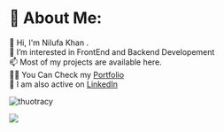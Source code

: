 # 💫 About Me:
👋 Hi,  I'm Nilufa Khan .<br>👀 I’m interested in FrontEnd and Backend Developement<br>📫 Most of my projects are available here.<br> 👨‍💻 You Can Check my <a href="https://nilufa-khan.github.io/portfolio.github.io/">Portfolio</a><br>📝 I am also active on <a href="https://www.linkedin.com/in/nilufakhan/">LinkedIn</a>
<br>
<p align="left"> <img src="https://komarev.com/ghpvc/?username=Nilufa-Khan&label=Profile%20views&color=0e75b6&style=flat" alt="thuotracy" " /> </p>


![](https://github-readme-stats.vercel.app/api?username=Nilufa-Khan&theme=radical&hide_border=false&include_all_commits=false&count_private=false)<br/>
<!-- ![](https://github-readme-streak-stats.herokuapp.com/?user=Nilufa-Khan&theme=radical&hide_border=false)<br/> -->
<!-- ![](https://github-readme-stats.vercel.app/api/top-langs/?username=Nilufa-Khan&theme=radical&hide_border=false&include_all_commits=false&count_private=false&layout=compact) -->

<!-- ---
[![](https://visitcount.itsvg.in/api?id=Nilufa-Khan&icon=0&color=0)](https://visitcount.itsvg.in) -->

<!-- Proudly created with GPRM ( https://gprm.itsvg.in ) -->
